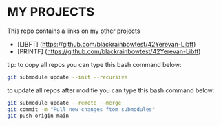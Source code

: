 # MY PROJECTS

This repo contains a links on my other projects

- [LIBFT] (https://github.com/blackrainbowtest/42Yerevan-Libft)
- [PRINTF] (https://github.com/blackrainbowtest/42Yerevan-Libft)

tip: 
  to copy all repos you can type this bash command below:
  ```bash
  git submodule update --init --recursive
  ```
  to update all repos after modifie you can type this bash command below:
  ```bash
  git submodule update --remote --merge
  git commit -m "Pull new changes ftom submodules"
  git push origin main
  ```
